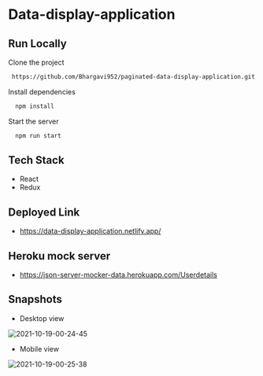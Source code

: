 # Data-display-application

    
## Run Locally

Clone the project

```bash
 https://github.com/Bhargavi952/paginated-data-display-application.git
```

Install dependencies

```bash
  npm install
```

Start the server

```bash
  npm run start
```
  
## Tech Stack

-  React 
-  Redux 

## Deployed Link 

- https://data-display-application.netlify.app/

## Heroku mock server

- https://json-server-mocker-data.herokuapp.com/Userdetails


 ## Snapshots
 
 - Desktop view

![2021-10-19-00-24-45](https://user-images.githubusercontent.com/77036158/137790258-15981acc-bc46-46c6-be29-7bcc525594d0.png)


- Mobile view

![2021-10-19-00-25-38](https://user-images.githubusercontent.com/77036158/137790252-6cf82e6f-b19b-4efc-aa55-7b5747ffdd14.png)






